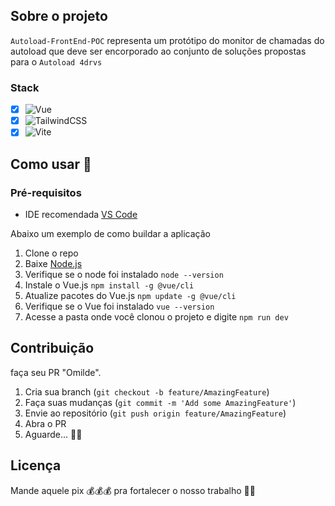 ## Sobre o projeto
`Autoload-FrontEnd-POC` representa um protótipo do monitor de chamadas do autoload que deve ser encorporado ao conjunto de soluções propostas para o `Autoload 4drvs`
### Stack
- [x] ![Vue](https://img.shields.io/badge/Vue%20js-35495E?style=for-the-badge&logo=vuedotjs&logoColor=4FC08D)
- [x] ![TailwindCSS](https://img.shields.io/badge/Tailwind_CSS-38B2AC?style=for-the-badge&logo=tailwind-css&logoColor=white)
- [x] ![Vite](https://img.shields.io/badge/Vite-B73BFE?style=for-the-badge&logo=vite&logoColor=FFD62E)

## Como usar 🫵

### Pré-requisitos

- IDE recomendada [VS Code](https://code.visualstudio.com/) 

Abaixo um exemplo de como buildar a aplicação

1. Clone o repo
2. Baixe [Node.js](https://nodejs.org/en/)   
3. Verifique se o node foi instalado 
   `node --version`
4. Instale o Vue.js
   `npm install -g @vue/cli`
 5. Atualize pacotes do Vue.js
   `npm update -g @vue/cli`
 6. Verifique se o Vue foi instalado
   `vue --version`
  7. Acesse a pasta onde você clonou o projeto e digite
    `npm run dev`

## Contribuição

faça seu PR "Omilde".

1. Cria sua branch (`git checkout -b feature/AmazingFeature`)
2. Faça suas mudanças (`git commit -m 'Add some AmazingFeature'`)
3. Envie ao repositório (`git push origin feature/AmazingFeature`)
4. Abra o PR
5. Aguarde... 🌃💤
 
## Licença

Mande aquele pix 💰💰💰 pra fortalecer o nosso trabalho 🤣🤣





